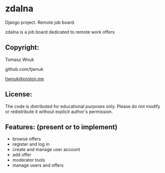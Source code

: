 # zdalna
Django project. Remote job board.

zdalna is a job board dedicated to remote work offers

## Copyright:

Tomasz Wnuk

github.com/tjwnuk

tjwnuk@proton.me

## License:

The code is distributed for educational purposes only. Please do not modify or redistribute it without explicit author's permission.

## Features: (present or to implement)

* browse offers
* register and log in
* create and manage user account
* add offer
* moderator tools
* manage users and offers